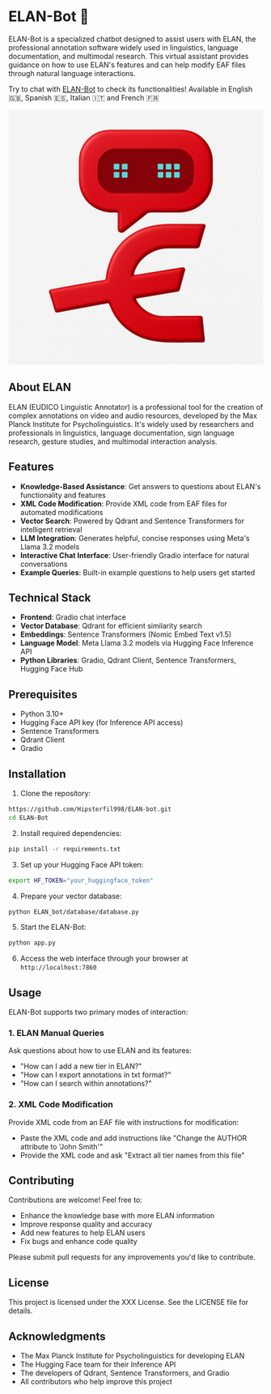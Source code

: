 # ELAN-Bot 🤖

ELAN-Bot is a specialized chatbot designed to assist users with ELAN, the professional annotation software widely used in linguistics, language documentation, and multimodal research. This virtual assistant provides guidance on how to use ELAN's features and can help modify EAF files through natural language interactions.

Try to chat with [ELAN-Bot](https://huggingface.co/spaces/HipFil98/ELAN_bot) to check its functionalities!
Available in English 🇬🇧, Spanish 🇪🇸, Italian 🇮🇹 and French 🇫🇷

<img src="elan_bot.png" alt="Chat with ELAN-BOT"/>

## About ELAN

ELAN (EUDICO Linguistic Annotator) is a professional tool for the creation of complex annotations on video and audio resources, developed by the Max Planck Institute for Psycholinguistics. It's widely used by researchers and professionals in linguistics, language documentation, sign language research, gesture studies, and multimodal interaction analysis.

## Features

- **Knowledge-Based Assistance**: Get answers to questions about ELAN's functionality and features
- **XML Code Modification**: Provide XML code from EAF files for automated modifications
- **Vector Search**: Powered by Qdrant and Sentence Transformers for intelligent retrieval
- **LLM Integration**: Generates helpful, concise responses using Meta's Llama 3.2 models
- **Interactive Chat Interface**: User-friendly Gradio interface for natural conversations
- **Example Queries**: Built-in example questions to help users get started

## Technical Stack

- **Frontend**: Gradio chat interface
- **Vector Database**: Qdrant for efficient similarity search
- **Embeddings**: Sentence Transformers (Nomic Embed Text v1.5)
- **Language Model**: Meta Llama 3.2 models via Hugging Face Inference API
- **Python Libraries**: Gradio, Qdrant Client, Sentence Transformers, Hugging Face Hub

## Prerequisites

- Python 3.10+
- Hugging Face API key (for Inference API access)
- Sentence Transformers
- Qdrant Client
- Gradio

## Installation

1. Clone the repository:
```bash
https://github.com/Hipsterfil998/ELAN-bot.git
cd ELAN-Bot
```

2. Install required dependencies:
```bash
pip install -r requirements.txt
```

3. Set up your Hugging Face API token:
```bash
export HF_TOKEN="your_huggingface_token"
```

4. Prepare your vector database:
```bash
python ELAN_bot/database/database.py
```

5. Start the ELAN-Bot:
```bash
python app.py
```

6. Access the web interface through your browser at `http://localhost:7860`

## Usage

ELAN-Bot supports two primary modes of interaction:

### 1. ELAN Manual Queries
Ask questions about how to use ELAN and its features:
- "How can I add a new tier in ELAN?"
- "How can I export annotations in txt format?"
- "How can I search within annotations?"

### 2. XML Code Modification
Provide XML code from an EAF file with instructions for modification:
- Paste the XML code and add instructions like "Change the AUTHOR attribute to 'John Smith'"
- Provide the XML code and ask "Extract all tier names from this file"

## Contributing

Contributions are welcome! Feel free to:
- Enhance the knowledge base with more ELAN information
- Improve response quality and accuracy
- Add new features to help ELAN users
- Fix bugs and enhance code quality

Please submit pull requests for any improvements you'd like to contribute.

## License

This project is licensed under the XXX License. See the LICENSE file for details.

## Acknowledgments

- The Max Planck Institute for Psycholinguistics for developing ELAN
- The Hugging Face team for their Inference API
- The developers of Qdrant, Sentence Transformers, and Gradio
- All contributors who help improve this project
